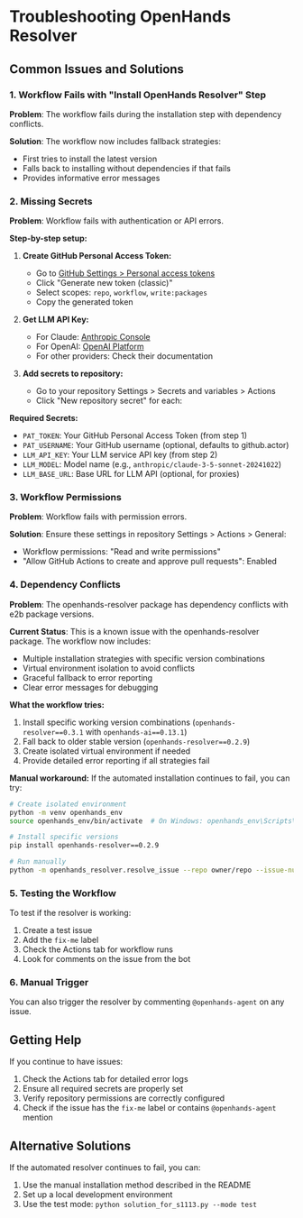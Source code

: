 # Troubleshooting OpenHands Resolver

## Common Issues and Solutions

### 1. Workflow Fails with "Install OpenHands Resolver" Step

**Problem**: The workflow fails during the installation step with dependency conflicts.

**Solution**: The workflow now includes fallback strategies:
- First tries to install the latest version
- Falls back to installing without dependencies if that fails
- Provides informative error messages

### 2. Missing Secrets

**Problem**: Workflow fails with authentication or API errors.

**Step-by-step setup:**

1. **Create GitHub Personal Access Token:**
   - Go to [GitHub Settings > Personal access tokens](https://github.com/settings/tokens)
   - Click "Generate new token (classic)"
   - Select scopes: `repo`, `workflow`, `write:packages`
   - Copy the generated token

2. **Get LLM API Key:**
   - For Claude: [Anthropic Console](https://console.anthropic.com/)
   - For OpenAI: [OpenAI Platform](https://platform.openai.com/api-keys)
   - For other providers: Check their documentation

3. **Add secrets to repository:**
   - Go to your repository Settings > Secrets and variables > Actions
   - Click "New repository secret" for each:

**Required Secrets:**
- `PAT_TOKEN`: Your GitHub Personal Access Token (from step 1)
- `PAT_USERNAME`: Your GitHub username (optional, defaults to github.actor)
- `LLM_API_KEY`: Your LLM service API key (from step 2)
- `LLM_MODEL`: Model name (e.g., `anthropic/claude-3-5-sonnet-20241022`)
- `LLM_BASE_URL`: Base URL for LLM API (optional, for proxies)

### 3. Workflow Permissions

**Problem**: Workflow fails with permission errors.

**Solution**: Ensure these settings in repository Settings > Actions > General:
- Workflow permissions: "Read and write permissions"
- "Allow GitHub Actions to create and approve pull requests": Enabled

### 4. Dependency Conflicts

**Problem**: The openhands-resolver package has dependency conflicts with e2b package versions.

**Current Status**: This is a known issue with the openhands-resolver package. The workflow now includes:
- Multiple installation strategies with specific version combinations
- Virtual environment isolation to avoid conflicts
- Graceful fallback to error reporting
- Clear error messages for debugging

**What the workflow tries:**
1. Install specific working version combinations (`openhands-resolver==0.3.1` with `openhands-ai==0.13.1`)
2. Fall back to older stable version (`openhands-resolver==0.2.9`)
3. Create isolated virtual environment if needed
4. Provide detailed error reporting if all strategies fail

**Manual workaround:**
If the automated installation continues to fail, you can try:
```bash
# Create isolated environment
python -m venv openhands_env
source openhands_env/bin/activate  # On Windows: openhands_env\Scripts\activate

# Install specific versions
pip install openhands-resolver==0.2.9

# Run manually
python -m openhands_resolver.resolve_issue --repo owner/repo --issue-number 123
```

### 5. Testing the Workflow

To test if the resolver is working:

1. Create a test issue
2. Add the `fix-me` label
3. Check the Actions tab for workflow runs
4. Look for comments on the issue from the bot

### 6. Manual Trigger

You can also trigger the resolver by commenting `@openhands-agent` on any issue.

## Getting Help

If you continue to have issues:

1. Check the Actions tab for detailed error logs
2. Ensure all required secrets are properly set
3. Verify repository permissions are correctly configured
4. Check if the issue has the `fix-me` label or contains `@openhands-agent` mention

## Alternative Solutions

If the automated resolver continues to fail, you can:

1. Use the manual installation method described in the README
2. Set up a local development environment
3. Use the test mode: `python solution_for_s1113.py --mode test`